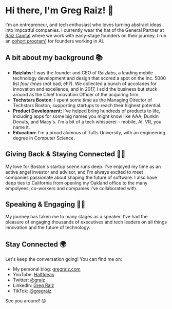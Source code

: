 # Hi there, I'm Greg Raiz! 👋

I'm an entrepreneur, and tech enthusiast who loves turning abstract ideas into impcatful companies. I currently wear the hat of the General Partner at [Raiz Capital](https://Raiz.vc) where we work with early-stage founders on their journey. I run an [cohort program](https://xlr8.raiz.vc)] for founders working in AI. 

## A bit about my background 📚

- **Raizlabs:** I was the founder and CEO of Raizlabs, a leading mobile technology development and design that scored a spot on the Inc. 5000 list *four times* (not bad, eh?). We collected a bunch of accolades for innovation and excellence, and in 2017, I sold the business but stuck around as the Chief Innovation Officer of the acquiring firm.
- **Techstars Boston:** I spent some time as the Managing Director of Techstars Boston, supporting startups to reach their highest potential.
- **Product Development:** I've helped bring hundreds of products to life, including apps for some big names you might know like AAA, Dunkin Donuts, and Macy's. I'm a bit of a tech whisperer - mobile, AI, VR, you name it.
- **Education:** I'm a proud alumnus of Tufts University, with an engineering degree in Computer Science.

## Giving Back & Staying Connected 💼🚀

My love for Boston's startup scene runs deep. I've enjoyed my time as an active angel investor and advisor, and I'm always excited to meet companies passionate about shaping the future of software.  I also have deep ties to California from opening my Oakland office to the many empolyees, co-workers and companies I've collaborated with. 

## Speaking & Engaging 🎤💡

My journey has taken me to many stages as a speaker. I've had the pleasure of engaging thousands of executives and tech leaders on all things innovation and the future of technology. 

## Stay Connected 🌍

Let's keep the conversation going! You can find me on:

- My personal blog: [gregraiz.com](https://gregraiz.com/)
- YouTube: [HalfIdeas](https://www.youtube.com/HalfIdeas)
- Twitter: [@graiz](http://www.twitter.com/graiz)
- LinkedIn: [Greg Raiz](https://www.linkedin.com/in/graiz)
- TikTok: [@gregraiz](https://www.tiktok.com/@gregraiz)

See you around! 😊
